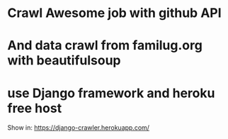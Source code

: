 # Crawl Awesome job with github API 
# And data crawl from familug.org with beautifulsoup
# use Django framework and heroku free host
Show in: https://django-crawler.herokuapp.com/
